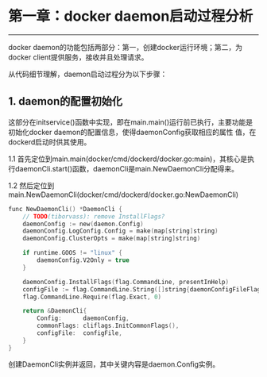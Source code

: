 # 第一章：docker daemon启动过程分析

------
docker daemon的功能包括两部分：第一，创建docker运行环境；第二，为docker client提供服务，接收并且处理请求。

从代码细节理解，daemon启动过程分为以下步骤：

## 1. daemon的配置初始化
这部分在initservice()函数中实现，即在main.main()运行前已执行，主要功能是初始化docker daemon的配置信息，使得daemonConfig获取相应的属性
值，在dockerd启动时供其使用。

1.1 首先定位到main.main(docker/cmd/dockerd/docker.go:main)，其核心是执行daemonCli.start()函数，daemonCli是main.NewDaemonCli分配得来。

1.2 然后定位到main.NewDaemonCli(docker/cmd/dockerd/docker.go:NewDaemonCli)
```c
func NewDaemonCli() *DaemonCli {
	// TODO(tiborvass): remove InstallFlags?
	daemonConfig := new(daemon.Config)
	daemonConfig.LogConfig.Config = make(map[string]string)
	daemonConfig.ClusterOpts = make(map[string]string)

	if runtime.GOOS != "linux" {
		daemonConfig.V2Only = true
	}

	daemonConfig.InstallFlags(flag.CommandLine, presentInHelp)
	configFile := flag.CommandLine.String([]string{daemonConfigFileFlag}, defaultDaemonConfigFile, "Daemon configuration file")
	flag.CommandLine.Require(flag.Exact, 0)

	return &DaemonCli{
		Config:      daemonConfig,
		commonFlags: cliflags.InitCommonFlags(),
		configFile:  configFile,
	}
}
```
创建DaemonCli实例并返回，其中关键内容是daemon.Config实例。
